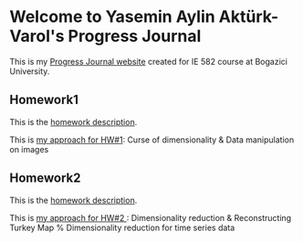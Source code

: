 # Welcome to Yasemin Aylin Aktürk-Varol's Progress Journal

This is my [Progress Journal website](https://bu-ie-582.github.io/fall21-yaseminaylinakturk/) created for IE 582 course at Bogazici University.

## Homework1

This is the [homework description](https://bu-ie-582.github.io/fall21-yaseminaylinakturk/HW1/IE582_Fall21_Homework1.pdf).

This is [my approach for HW#1](https://bu-ie-582.github.io/fall21-yaseminaylinakturk//HW1/HW%231-Yasemin%20Aylin%20Akt%C3%BCrk%20(2020802000).html): Curse of dimensionality &  Data manipulation on images

## Homework2

This is the [homework description](https://bu-ie-582.github.io/fall21-yaseminaylinakturk/HW2/IE582_Fall21_Homework2.pdf).

This is [my approach for HW#2 ](): Dimensionality reduction & Reconstructing Turkey Map % Dimensionality reduction for time series data

